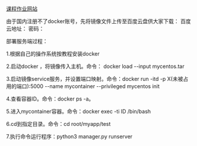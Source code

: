 [课程作业网站](http://uml163.github.io/UML/.)


由于国内注册不了docker账号，先将镜像文件上传至百度云盘供大家下载：
百度云地址：
密码：

部署服务端过程：

1.根据自己的操作系统按教程安装docker 

2.启动docker ，将镜像传入主机。命令： docker load  --input mycentos.tar

3.启动镜像service服务，并设置端口映射。命令：docker run -itd -p X(未被占用的端口):5000 --name mycontainer --privileged  mycentos init

4.查看容器ID。命令：docker ps -a。

5.进入mycontainer容器。命令：docker exec -ti ID /bin/bash

6.cd到指定目录。命令：cd root/myapp/test

7.执行命令运行程序：python3 manager.py runserver
